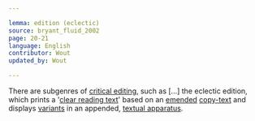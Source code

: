 ```yaml
---

lemma: edition (eclectic)
source: bryant_fluid_2002
page: 20-21
language: English
contributor: Wout
updated_by: Wout

---
```


There are subgenres of [critical editing](editingCritical.html), such as [...] the eclectic edition, which prints a '[clear reading text](textClear.html)' based on an [emended](emendation.html) [copy-text](copyText) and displays [variants](variant.html) in an appended, [textual apparatus](apparatusCritical.html).
